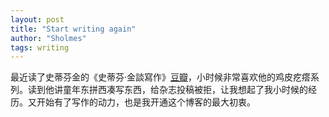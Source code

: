 ```yaml
---
layout: post
title: "Start writing again"
author: "Sholmes"
tags: writing 
---
```


最近读了史蒂芬金的《史蒂芬·金談寫作》[豆瓣](https://book.douban.com/subject/2130016/)，小时候非常喜欢他的鸡皮疙瘩系列。读到他讲童年东拼西凑写东西，给杂志投稿被拒，让我想起了我小时候的经历。又开始有了写作的动力，也是我开通这个博客的最大初衷。

